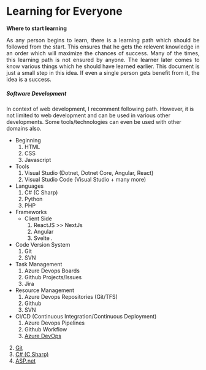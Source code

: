 # Learning for Everyone

**Where to start learning**

<div style="text-align: justify;">As any person begins to learn, there is a learning path which should be followed from the start. This ensures that he gets the relevent knowledge in an order which will maximize the chances of success. Many of the times, this learning path is not ensured by anyone. The learner later comes to know various things which he should have learned earlier. This document is just a small step in this idea. If even a single person gets benefit from it, the idea is a success.</div>

##### Software Development
In context of web development, I recomment following path. However, it is not limited to web development and can be used in various other developments. Some tools/technologies can even be used with other domains also.

- Beginning
  1. HTML
  2. CSS
  3. Javascript
- Tools
  1. Visual Studio (Dotnet, Dotnet Core, Angular, React)
  2. Visual Studio Code (Visual Studio + many more)
- Languages
  1. C# (C Sharp)
  2. Python
  3. PHP
- Frameworks
  - Client Side
    1. ReactJS >> NextJs
    2. Angular
    3. Svelte
  . 
- Code Version System
  1. Git
  2. SVN
- Task Management
  1. Azure Devops Boards
  2. Github Projects/Issues
  3. Jira
- Resource Management
  1. Azure Devops Repositories (Git/TFS)
  2. Github
  3. SVN
- CI/CD (Continuous Integration/Continuous Deployment)
  1. Azure Devops Pipelines
  2. Github Workflow
  1. [Azure DevOps](https://azure.microsoft.com/en-in/services/devops/)
2. [Git](https://git-scm.com/)
3. [C# (C Sharp)](https://docs.microsoft.com/en-us/dotnet/csharp/)
4. [ASP.net](https://dotnet.microsoft.com/apps/aspnet)
